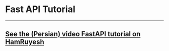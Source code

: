 # Fast API Tutorial
---
## [See the (Persian) video FastAPI tutorial on HamRuyesh](https://hamruyesh.com/product/what-is-fastapi-tutorial/)
